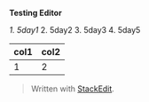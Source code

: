 
**Testing Editor**

 *1. 5day1*
 2. 5day2
 3. 5day3
 4. 5day5

|col1	| col2|
|--|--|
| 1 |2  |



> Written with [StackEdit](https://stackedit.io/).
